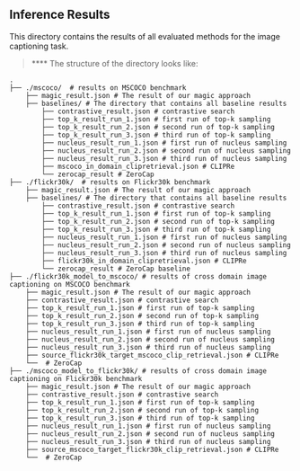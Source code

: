## Inference Results
This directory contains the results of all evaluated methods for the image captioning task.

> ****  The structure of the directory looks like:

    .
    ├── ./mscoco/  # results on MSCOCO benchmark               
        ├── magic_result.json # The result of our magic approach
        ├── baselines/ # The directory that contains all baseline results
            ├── contrastive_result.json # contrastive search 
            ├── top_k_result_run_1.json # first run of top-k sampling 
            ├── top_k_result_run_2.json # second run of top-k sampling 
            ├── top_k_result_run_3.json # third run of top-k sampling 
            ├── nucleus_result_run_1.json # first run of nucleus sampling 
            ├── nucleus_result_run_2.json # second run of nucleus sampling 
            ├── nucleus_result_run_3.json # third run of nucleus sampling 
            ├── mscoco_in_domain_clipretrieval.json # CLIPRe 
            └── zerocap_result # ZeroCap 
    ├── ./flickr30k/  # results on Flickr30k benchmark
        ├── magic_result.json # The result of our magic approach
        ├── baselines/ # The directory that contains all baseline results
            ├── contrastive_result.json # contrastive search 
            ├── top_k_result_run_1.json # first run of top-k sampling 
            ├── top_k_result_run_2.json # second run of top-k sampling 
            ├── top_k_result_run_3.json # third run of top-k sampling 
            ├── nucleus_result_run_1.json # first run of nucleus sampling 
            ├── nucleus_result_run_2.json # second run of nucleus sampling 
            ├── nucleus_result_run_3.json # third run of nucleus sampling 
            ├── flickr30k_in_domain_clipretrieval.json # CLIPRe 
            └── zerocap_result # ZeroCap baseline
    ├── ./flickr30k_model_to_mscoco/ # results of cross domain image captioning on MSCOCO benchmark
        ├── magic_result.json # The result of our magic approach 
        ├── contrastive_result.json # contrastive search 
        ├── top_k_result_run_1.json # first run of top-k sampling 
        ├── top_k_result_run_2.json # second run of top-k sampling
        ├── top_k_result_run_3.json # third run of top-k sampling 
        ├── nucleus_result_run_1.json # first run of nucleus sampling 
        ├── nucleus_result_run_2.json # second run of nucleus sampling
        ├── nucleus_result_run_3.json # third run of nucleus sampling 
        ├── source_flickr30k_target_mscoco_clip_retrieval.json # CLIPRe 
        └──  # ZeroCap 
    ├── ./mscoco_model_to_flickr30k/ # results of cross domain image captioning on Flickr30k benchmark
        ├── magic_result.json # The result of our magic approach 
        ├── contrastive_result.json # contrastive search 
        ├── top_k_result_run_1.json # first run of top-k sampling 
        ├── top_k_result_run_2.json # second run of top-k sampling
        ├── top_k_result_run_3.json # third run of top-k sampling 
        ├── nucleus_result_run_1.json # first run of nucleus sampling 
        ├── nucleus_result_run_2.json # second run of nucleus sampling
        ├── nucleus_result_run_3.json # third run of nucleus sampling 
        ├── source_mscoco_target_flickr30k_clip_retrieval.json # CLIPRe 
        └──  # ZeroCap 

